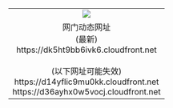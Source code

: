 ﻿<table>
  <tr></tr>
  <tr><td colspan=2 align=center><img src="https://dk5ht9bb6ivk6.cloudfront.net/Up/oGate.jpg" /></td></tr>
  <tr><td colspan=2 align=center>网门动态网址<br/>(最新)
<br>https://dk5ht9bb6ivk6.cloudfront.net
<br/><br/>(以下网址可能失效)
<br>https://d14yflic9mu0kk.cloudfront.net
<br>https://d36ayhx0w5vocj.cloudfront.net
    </td>
  </tr>
</table>
